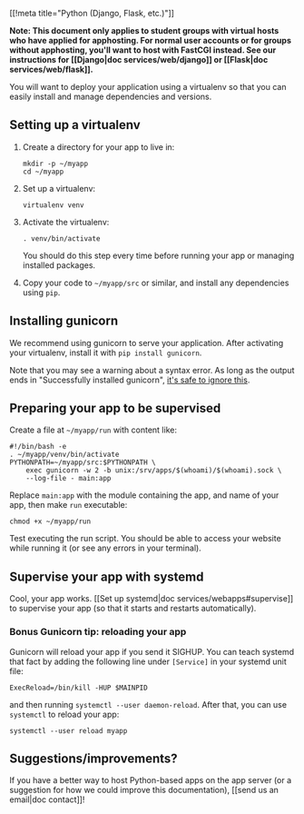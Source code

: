 [[!meta title="Python (Django, Flask, etc.)"]]

**Note: This document only applies to student groups with virtual hosts who
have applied for apphosting. For normal user accounts or for groups without
apphosting, you'll want to host with FastCGI instead. See our instructions for
[[Django|doc services/web/django]] or [[Flask|doc services/web/flask]].**

You will want to deploy your application using a virtualenv so that you can
easily install and manage dependencies and versions.

## Setting up a virtualenv

1. Create a directory for your app to live in:

       mkdir -p ~/myapp
       cd ~/myapp

2. Set up a virtualenv:

       virtualenv venv

3. Activate the virtualenv:

       . venv/bin/activate

   You should do this step every time before running your app or managing
   installed packages.

4. Copy your code to `~/myapp/src` or similar, and install any dependencies
   using `pip`.

## Installing gunicorn

We recommend using gunicorn to serve your application. After activating your
virtualenv, install it with `pip install gunicorn`.

Note that you may see a warning about a syntax error. As long as the output
ends in "Successfully installed gunicorn", [it's safe to ignore
this][lol-syntax].

## Preparing your app to be supervised

Create a file at `~/myapp/run` with content like:

    #!/bin/bash -e
    . ~/myapp/venv/bin/activate
    PYTHONPATH=~/myapp/src:$PYTHONPATH \
        exec gunicorn -w 2 -b unix:/srv/apps/$(whoami)/$(whoami).sock \
        --log-file - main:app

Replace `main:app` with the module containing the app, and name of your app,
then make `run` executable:

    chmod +x ~/myapp/run

Test executing the run script. You should be able to access your website while
running it (or see any errors in your terminal).

## Supervise your app with systemd

Cool, your app works. [[Set up systemd|doc services/webapps#supervise]] to
supervise your app (so that it starts and restarts automatically).

### Bonus Gunicorn tip: reloading your app

Gunicorn will reload your app if you send it SIGHUP. You can teach systemd that
fact by adding the following line under `[Service]` in your systemd unit file:

    ExecReload=/bin/kill -HUP $MAINPID

and then running `systemctl --user daemon-reload`. After that, you can use
`systemctl` to reload your app:

    systemctl --user reload myapp

## Suggestions/improvements?

If you have a better way to host Python-based apps on the app server (or a
suggestion for how we could improve this documentation), [[send us an email|doc
contact]]!

[lol-syntax]: https://stackoverflow.com/a/25611194
